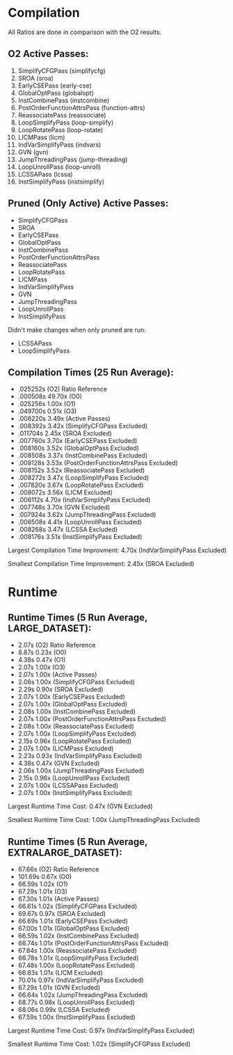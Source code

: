 # Compilation

All Ratios are done in comparison with the O2 results.

## O2 Active Passes: 
1. SimplifyCFGPass (simplifycfg)
2. SROA (sroa)
3. EarlyCSEPass (early-cse)
4. GlobalOptPass (globalopt)
5. InstCombinePass (instcombine)
6. PostOrderFunctionAttrsPass (function-attrs)
7. ReassociatePass (reassociate)
8. LoopSimplifyPass (loop-simplify)
9. LoopRotatePass (loop-rotate)
10. LICMPass (licm)
11. IndVarSimplifyPass (indvars)
12. GVN (gvn)
13. JumpThreadingPass (jump-threading)
14. LoopUnrollPass (loop-unroll)
15. LCSSAPass (lcssa)
16. InstSimplifyPass (instsimplify)

## Pruned (Only Active) Active Passes:
* SimplifyCFGPass
* SROA
* EarlyCSEPass
* GlobalOptPass
* InstCombinePass
* PostOrderFunctionAttrsPass
* ReassociatePass
* LoopRotatePass
* LICMPass
* IndVarSimplifyPass
* GVN
* JumpThreadingPass
* LoopUnrollPass
* InstSimplifyPass

Didn't make changes when only pruned are run:
* LCSSAPass
* LoopSimplifyPass

## Compilation Times (25 Run Average):
* .025252s (O2) Ratio Reference
* .000508s 49.70x (O0)
* .025256s  1.00x (O1)
* .049700s  0.51x (O3)
* .008220s  3.49x (Active Passes)
* .008392s  3.42x (SimplifyCFGPass Excluded)
* .011704s  2.45x (SROA Excluded)
* .007760s  3.70x (EarlyCSEPass Excluded)
* .008160s  3.52x (GlobalOptPass Excluded)
* .008508s  3.37x (InstCombinePass Excluded)
* .008128s  3.53x (PostOrderFunctionAttrsPass Excluded)
* .008152s  3.52x (ReassociatePass Excluded)
* .008272s  3.47x (LoopSimplifyPass Excluded)
* .007820s  3.67x (LoopRotatePass Excluded)
* .008072s  3.56x (LICM Excluded) 
* .006112s  4.70x (IndVarSimplifyPass Excluded)
* .007748s  3.70x (GVN Excluded)
* .007924s  3.62x (JumpThreadingPass Excluded)
* .006508s  4.41x (LoopUnrollPass Excluded)
* .008268s  3.47x (LCSSA Excluded)
* .008176s  3.51x (InstSimplifyPass Excluded)

Largest Compilation Time Improvment: 4.70x (IndVarSimplifyPass Excluded)

Smallest Compilation Time Improvement: 2.45x (SROA Excluded)

# Runtime

## Runtime Times (5 Run Average, LARGE_DATASET):
* 2.07s (O2) Ratio Reference
* 8.87s 0.23x (O0)
* 4.38s 0.47x (O1)
* 2.07s 1.00x (O3)
* 2.07s 1.00x (Active Passes)
* 2.08s 1.00x (SimplifyCFGPass Excluded)
* 2.29s 0.90x (SROA Excluded)
* 2.07s 1.00x (EarlyCSEPass Excluded)
* 2.07s 1.00x (GlobalOptPass Excluded)
* 2.08s 1.00x (InstCombinePass Excluded)
* 2.07s 1.00x (PostOrderFunctionAttrsPass Excluded)
* 2.08s 1.00x (ReassociatePass Excluded)
* 2.07s 1.00x (LoopSimplifyPass Excluded)
* 2.15s 0.96x (LoopRotatePass Excluded)
* 2.07s 1.00x (LICMPass Excluded) 
* 2.23s 0.93x (IndVarSimplifyPass Excluded)
* 4.38s 0.47x (GVN Excluded)
* 2.06s 1.00x (JumpThreadingPass Excluded)
* 2.15s 0.96x (LoopUnrollPass Excluded)
* 2.07s 1.00x (LCSSAPass Excluded)
* 2.07s 1.00x (InstSimplifyPass Excluded)
 
Largest Runtime Time Cost: 0.47x (GVN Excluded)

Smallest Runtime Time Cost: 1.00x (JumpThreadingPass Excluded)

## Runtime Times (5 Run Average, EXTRALARGE_DATASET):
* 67.66s (O2) Ratio Reference
* 101.69s 0.67x (O0)
* 66.59s  1.02x (O1)
* 67.29s  1.01x (O3)
* 67.30s  1.01x (Active Passes)
* 66.61s  1.02x (SimplifyCFGPass Excluded)
* 69.67s  0.97x (SROA Excluded)
* 66.69s  1.01x (EarlyCSEPass Excluded)
* 67.00s  1.01x (GlobalOptPass Excluded)
* 66.59s  1.02x (InstCombinePass Excluded)
* 66.74s  1.01x (PostOrderFunctionAttrsPass Excluded)
* 67.84s  1.00x (ReassociatePass Excluded)
* 66.78s  1.01x (LoopSimplifyPass Excluded)
* 67.48s  1.00x (LoopRotatePass Excluded)
* 66.83s  1.01x (LICM Excluded) 
* 70.01s  0.97x (IndVarSimplifyPass Excluded)
* 67.29s  1.01x (GVN Excluded)
* 66.64s  1.02x (JumpThreadingPass Excluded)
* 68.77s  0.98x (LoopUnrollPass Excluded)
* 68.06s  0.99x (LCSSA Excluded)
* 67.59s  1.00x (InstSimplifyPass Excluded)
 
Largest Runtime Time Cost: 0.97x (IndVarSimplifyPass Excluded)

Smallest Runtime Time Cost: 1.02x (SimplifyCFGPass Excluded)
